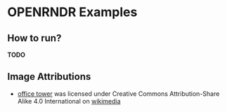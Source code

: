 # OPENRNDR Examples

## How to run?

**TODO** 



## Image Attributions

* [office tower](src/test/resources/Campus_Tower,_Frankfurt.jpg) was licensed under Creative Commons Attribution-Share Alike 4.0 International on [wikimedia](https://commons.wikimedia.org/wiki/File:Campus_Tower,_Frankfurt,_West_view_20200425_2.jpg) 
